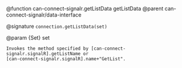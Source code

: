 @function can-connect-signalr.getListData getListData
@parent can-connect-signalr/data-interface

@signature `connection.getListData(set)`

  @param {Set} set

    Invokes the method specified by [can-connect-signalr.signalR].getListName or
    [can-connect-signalr.signalR].name+"GetList".
